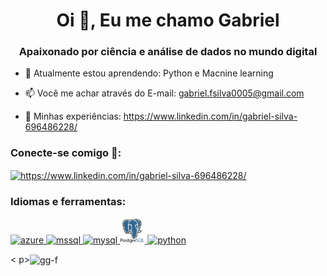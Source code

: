 <h1 align="center">Oi 👋, Eu me chamo Gabriel</h1>
<h3 align="center">Apaixonado por ciência e análise de dados no mundo digital</h3>

- 🌱 Atualmente estou aprendendo: Python e Macnine learning

- 📫 Você me achar através do E-mail: gabriel.fsilva0005@gmail.com

- 📄 Minhas experiências: https://www.linkedin.com/in/gabriel-silva-696486228/

<h3 align="left">Conecte-se comigo 🤝:</h3>
<p align="left">
<a href="https:// linkedin.com/in/https://www.linkedin.com/in/gabriel-silva-696486228/" target="blank"><img align="center" src="https://raw.githubusercontent.com /rahuldkjain/github-profile-readme-generator/master/src/images/icons/Social/linked-in-alt.svg" alt="https://www.linkedin.com/in/gabriel-silva-696486228/ " height="30" width="40" /></a>
</p>

<h3 align="left">Idiomas e ferramentas:</h3>
<p align="left"> <a href=" https://azure.microsoft.com/en-in/" target="_blank" rel="noreferrer"> <img src="https://www.vectorlogo.zone/logos/microsoft_azure/microsoft_azure-icon.svg " alt="azure" width="40" height="40"/> </a> <a href="https://www.microsoft.com/en-us/sql-server" target="_blank" rel="noreferrer"> <img src="https://www.svgrepo.com/show/303229/microsoft-sql-server-logo.svg" alt="mssql" width="40" height="40" /> </a> <a href="https://www.mysql.com/" target="_blank" rel="noreferrer"> <img src="https://raw.githubusercontent.com/devicons/ devicon/master/icons/mysql/mysql-original-wordmark.svg" alt="mysql" width="40" height="40"/> </a> <a href="https://www.postgresql. org" target="_blank" rel="noreferrer"> <img src="https://raw.githubusercontent.com/devicons/devicon/master/icons/postgresql/postgresql-original-wordmark.svg" alt="postgresql " width="40" height="40"/> </a> <a href="https://www.python.org" target="_blank" rel="noreferrer"> <img src="https: //raw.githubusercontent.com/devicons/devicon/master/icons/python/python-original.svg" alt="python" width="40" height="40"/> </a> </p>

< p><img align="center" src="https://github-readme-stats.vercel.app/api/top-langs?username=gg-f&show_icons=true&locale=en&layout=compact" alt="gg-f" /></p>


<!--
**gg-f/gg-f** is a ✨ _special_ ✨ repository because its `README.md` (this file) appears on your GitHub profile.

Here are some ideas to get you started:

- 🔭 I’m currently working on ...
- 🌱 I’m currently learning ...
- 👯 I’m looking to collaborate on ...
- 🤔 I’m looking for help with ...
- 💬 Ask me about ...
- 📫 How to reach me: ...
- 😄 Pronouns: ...
- ⚡ Fun fact: ...
-->
